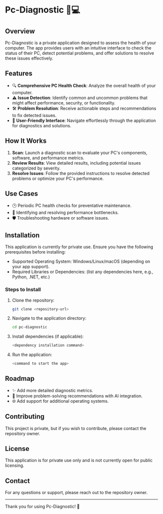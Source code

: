 # Pc-Diagnostic 🚀💻

## Overview
Pc-Diagnostic is a private application designed to assess the health of your computer. The app provides users with an intuitive interface to check the status of their PC, detect potential problems, and offer solutions to resolve these issues effectively.

## Features
- 🔍 **Comprehensive PC Health Check**: Analyze the overall health of your computer.
- ⚠️ **Issue Detection**: Identify common and uncommon problems that might affect performance, security, or functionality.
- 🛠️ **Problem Resolution**: Receive actionable steps and recommendations to fix detected issues.
- 🎨 **User-Friendly Interface**: Navigate effortlessly through the application for diagnostics and solutions.

## How It Works
1. **Scan**: Launch a diagnostic scan to evaluate your PC's components, software, and performance metrics.
2. **Review Results**: View detailed results, including potential issues categorized by severity.
3. **Resolve Issues**: Follow the provided instructions to resolve detected problems or optimize your PC's performance.

## Use Cases
- 🕒 Periodic PC health checks for preventative maintenance.
- 🚀 Identifying and resolving performance bottlenecks.
- 🛡️ Troubleshooting hardware or software issues.

## Installation
This application is currently for private use. Ensure you have the following prerequisites before installing:
- Supported Operating System: Windows/Linux/macOS (depending on your app support).
- Required Libraries or Dependencies: (list any dependencies here, e.g., Python, .NET, etc.)

### Steps to Install
1. Clone the repository:
   ```bash
   git clone <repository-url>
   ```
2. Navigate to the application directory:
   ```bash
   cd pc-diagnostic
   ```
3. Install dependencies (if applicable):
   ```bash
   <dependency installation command>
   ```
4. Run the application:
   ```bash
   <command to start the app>
   ```

## Roadmap
- ✨ Add more detailed diagnostic metrics.
- 🤖 Improve problem-solving recommendations with AI integration.
- 🌐 Add support for additional operating systems.

## Contributing
This project is private, but if you wish to contribute, please contact the repository owner.

## License
This application is for private use only and is not currently open for public licensing.

## Contact
For any questions or support, please reach out to the repository owner.

---
Thank you for using Pc-Diagnostic! 🎉

